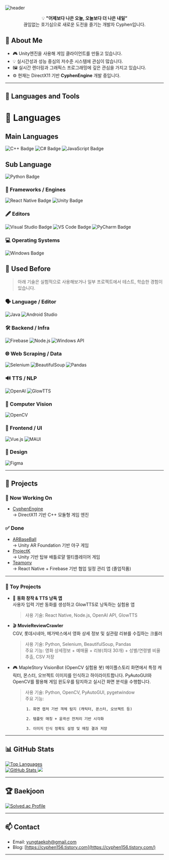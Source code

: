 ![header](https://capsule-render.vercel.app/api?type=waving&color=timeGradient&text=Cyphen&animation=twinkling&fontSize=35&fontAlignY=40&fontAlign=80&height=200)

<p align="center">
💡 <strong>"어제보다 나은 오늘, 오늘보다 더 나은 내일”</strong><br/>
끊임없는 호기심으로 새로운 도전을 즐기는 개발자 Cyphen입니다.
</p>

## 🧠 About Me

- 🎮 Unity엔진을 사용해 게임 클라이언트를 만들고 있습니다.
- 💡 실시간성과 성능 중심의 저수준 시스템에 관심이 많습니다.
- 🖼 실시간 렌더링과 그래픽스 프로그래밍에 깊은 관심을 가지고 있습니다. 
- ⚙️ 현재는 DirectX11 기반 <strong>CyphenEngine</strong> 개발 중입니다.

---

## 🧰 Languages and Tools

# 🔧 Languages
## Main Languages
![C++ Badge](https://img.shields.io/badge/-C++-00599C?style=for-the-badge&logo=C%2B%2B&logoColor=white)
![C# Badge](https://img.shields.io/badge/-C%23-239120?style=for-the-badge&logo=.NET&logoColor=white)
![JavaScript Badge](https://img.shields.io/badge/-JavaScript-F7DF1E?style=for-the-badge&logo=JavaScript&logoColor=black)

## Sub Language
![Python Badge](https://img.shields.io/badge/-Python-3776AB?style=for-the-badge&logo=Python&logoColor=white)

### 🧱 Frameworks / Engines
![React Native Badge](https://img.shields.io/badge/-React_Native-20232A?style=for-the-badge&logo=react&logoColor=61DAFB)
![Unity Badge](https://img.shields.io/badge/-Unity_Engine-000000?style=for-the-badge&logo=Unity&logoColor=white)

### 🖋 Editors
![Visual Studio Badge](https://img.shields.io/badge/-Visual_Studio-5C2D91?style=for-the-badge&logo=Visual+Studio&logoColor=white)
![VS Code Badge](https://img.shields.io/badge/-VS_Code-007ACC?style=for-the-badge&logo=Visual+Studio+Code&logoColor=white)
![PyCharm Badge](https://img.shields.io/badge/-PyCharm-000000?style=for-the-badge&logo=PyCharm&logoColor=white)

### 💻 Operating Systems
![Windows Badge](https://img.shields.io/badge/-Windows-0078D6?style=for-the-badge&logo=Windows&logoColor=white)

## 🧪 Used Before

> 아래 기술은 실험적으로 사용해보거나 일부 프로젝트에서 테스트, 학습한 경험이 있습니다.

### 🗣️ Language / Editor
![Java](https://img.shields.io/badge/-Java-007396?style=for-the-badge&logo=java&logoColor=white)
![Android Studio](https://img.shields.io/badge/-Android_Studio-3DDC84?style=for-the-badge&logo=androidstudio&logoColor=white)

### 🛠 Backend / Infra
![Firebase](https://img.shields.io/badge/-Firebase-FFCA28?style=for-the-badge&logo=firebase&logoColor=black)
![Node.js](https://img.shields.io/badge/-Node.js-339933?style=for-the-badge&logo=node.js&logoColor=white)
![Windows API](https://img.shields.io/badge/-Win32_API-0082D6?style=for-the-badge&logo=windows&logoColor=white)

### 🌐 Web Scraping / Data
![Selenium](https://img.shields.io/badge/-Selenium-43B02A?style=for-the-badge&logo=selenium&logoColor=white)
![BeautifulSoup](https://img.shields.io/badge/-BeautifulSoup-000000?style=for-the-badge&logo=python&logoColor=white)
![Pandas](https://img.shields.io/badge/-Pandas-150458?style=for-the-badge&logo=pandas&logoColor=white)

### 🔊 TTS / NLP
![OpenAI](https://img.shields.io/badge/-OpenAI_API-412991?style=for-the-badge&logo=openai&logoColor=white)
![GlowTTS](https://img.shields.io/badge/-GlowTTS-444444?style=for-the-badge&logo=tts&logoColor=white)

### 🧠 Computer Vision
![OpenCV](https://img.shields.io/badge/-OpenCV-5C3EE8?style=for-the-badge&logo=opencv&logoColor=white)

### 🎨 Frontend / UI
![Vue.js](https://img.shields.io/badge/-Vue.js-4FC08D?style=for-the-badge&logo=vue.js&logoColor=white)
![MAUI](https://img.shields.io/badge/-MAUI-512BD4?style=for-the-badge&logo=dotnet&logoColor=white)

### 🎨 Design
![Figma](https://img.shields.io/badge/-Figma-F24E1E?style=for-the-badge&logo=figma&logoColor=white)

---

## 🚀 Projects

### 🔨 Now Working On
- [CyphenEngine](https://github.com/yourID/CyphenEngine)  
  → DirectX11 기반 C++ 모듈형 게임 엔진

### ✅ Done
- [ARBaseBall](https://github.com/yourID/ARBaseBall)  
  → Unity AR Foundation 기반 야구 게임
- [ProjectK](https://github.com/Unity-Bootcamp-12/ProjectK)  
  → Unity 기반 탑뷰 배틀로얄 멀티플레이어 게임
- [Teamony](https://github.com/cyphen156/GraduationProject)  
  → React Native + Firebase 기반 협업 일정 관리 앱 (졸업작품)
  
---

### 🧸 Toy Projects
- 🤖 **동화 창작 & TTS 낭독 앱**  
  사용자 입력 기반 동화를 생성하고 GlowTTS로 낭독하는 실험용 앱  
  > 사용 기술: React Native, Node.js, OpenAI API, GlowTTS

- 🎬 **MovieReviewCrawler**  
  CGV, 롯데시네마, 메가박스에서 영화 상세 정보 및 실관람 리뷰를 수집하는 크롤러  
  > 사용 기술: Python, Selenium, BeautifulSoup, Pandas  
  > 주요 기능: 영화 상세정보 + 예매율 + 리뷰(최대 30개) + 성별/연령별 비율 추출, CSV 저장
  
- 🎮 MapleStory VisionBot (OpenCV 실험용 봇)
  메이플스토리 화면에서 특정 캐릭터, 몬스터, 오브젝트 이미지를 인식하고 하이라이트합니다.
  PyAutoGUI와 OpenCV를 활용해 게임 윈도우를 탐지하고 실시간 화면 분석을 수행합니다.
  > 사용 기술: Python, OpenCV, PyAutoGUI, pygetwindow    
  > 주요 기능: 
  
            1. 화면 캡처 기반 객체 탐지 (캐릭터, 몬스터, 오브젝트 등)
            
            2. 템플릿 매칭 + 윤곽선 전처리 기반 시각화
            
            3. 이미지 인식 정확도 설정 및 매칭 결과 저장
---


## 📊 GitHub Stats

<p>
  <a href="https://github.com/cyphen156/github-readme-stats">
    <img src="https://github-readme-stats.vercel.app/api/top-langs/?username=cyphen156&layout=compact&theme=dark&hide_border=true&bg_color=000000&text_color=00FF00" alt="Top Languages" />
  </a>
  <br />
  <a href="https://github.com/cyphen156/github-readme-stats">
    <img src="https://github-readme-stats.vercel.app/api?username=cyphen156&show_icons=true&count_private=true&theme=dark&hide_border=true&bg_color=000000&text_color=00FF00" alt="GitHub Stats" />
  </a>
  <img src="https://github-readme-streak-stats.herokuapp.com?user=cyphen156&theme=tokyonight" />
</p>

---

## 🏆 Baekjoon

[![Solved.ac Profile](http://mazassumnida.wtf/api/v2/generate_badge?boj=dbdxor1234)](https://solved.ac/dbdxor1234)

---

## 📫 Contact

- Email: yungtaekoh@gmail.com  
- Blog: [https://cyphen156.tistory.com](https://cyphen156.tistory.com/)

---
